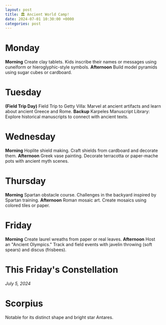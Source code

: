 ```yaml
---
layout: post
title: 🏛️ Ancient World Camp!
date: 2024-07-01 10:30:00 +0000
categories: post
---
```


<div class='grid lg:grid-cols-5 '>
    <div class='bento'>
        <h1 class='text-xl'>Monday</h1>
        <b>Morning</b> 
        Create clay tablets. Kids inscribe their names or messages using cuneiform or hieroglyphic-style symbols.
        <b>Afternoon</b> 
        Build model pyramids using sugar cubes or cardboard.
    </div>
    <div class='bento'>
        <h1 class='text-xl'>Tuesday</h1>
        <b>(Field Trip Day)</b>
        Field Trip to Getty Villa: Marvel at ancient artifacts and learn about ancient Greece and Rome.
        <b>Backup</b>
        Karpeles Manuscript Library: Explore historical manuscripts to connect with ancient texts.
    </div>
    <div class='bento'>
        <h1 class='text-xl'>Wednesday</h1>
        <b>Morning</b> 
        Hoplite shield making. Craft shields from cardboard and decorate them.
        <b>Afternoon</b> 
        Greek vase painting. Decorate terracotta or paper-mache pots with ancient myth scenes.
    </div>
    <div class='bento'>
        <h1 class='text-xl'>Thursday</h1>
        <b>Morning</b> 
        Spartan obstacle course. Challenges in the backyard inspired by Spartan training.
        <b>Afternoon</b> 
        Roman mosaic art. Create mosaics using colored tiles or paper.
    </div>
    <div class='bento'>
        <h1 class='text-xl'>Friday</h1>
        <b>Morning</b> 
        Create laurel wreaths from paper or real leaves.
        <b>Afternoon</b> 
        Host an "Ancient Olympics." Track and field events with javelin throwing (soft spears) and discus (frisbees).
    </div>
</div>

<div class='bento'>
<h1 class='text-xl '>This Friday's Constellation</h1>
<i>July 5, 2024</i>
<h1 class='text-4xl '>Scorpius</h1>
Notable for its distinct shape and bright star Antares.
</div>

